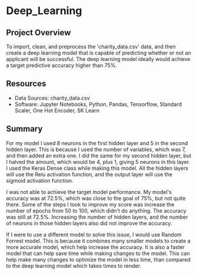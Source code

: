 # Deep_Learning

## Project Overview
To import, clean, and preprocess the 'charity_data.csv' data, and then create a deep learning model that is capable of predicting whether or not an applicant will be successful. The deep learning model ideally would achieve a target predictive accuracy higher than 75%.

## Resources
- Data Sources: charity_data.csv
- Software: Jupyter Notebooks, Python, Pandas, Tensorflow, Standard Scaler, One Hot Encoder, SK Learn

## Summary
For my model I used 8 neurons in the first hidden layer and 5 in the second hidden layer. This is because I used the number of variables, which was 7, and then added an extra one. I did the same for my second hidden layer, but I halved the amount, which would be 4, plus 1, giving 5 neurons in this layer.  I used the Keras Dense class while making this model. All the hidden layers will use the Relu activation function, and the output layer will use the sigmoid activation function. 

I was not able to achieve the target model performance. My model's accuracy was at 72.5%, which was close to the goal of 75%, but not quite there. Some of the steps I took to improve my score was increase the number of epochs from 50 to 100, which didn't do anything. The accuracy was still at 72.5%. Increasing the number of hidden layers, and the number of neurons in those hidden layers also did not improve the accuracy. 

If I were to use a different model to solve this issue, I would use Random Forrest model. This is because it combines many smaller models to create a more accurate model, which help increase the accuracy. It is also a faster model that can help save time while making changes to the model. This can help make many changes to optimize the model in less time, than compared to the deep learning model which takes times to render.
